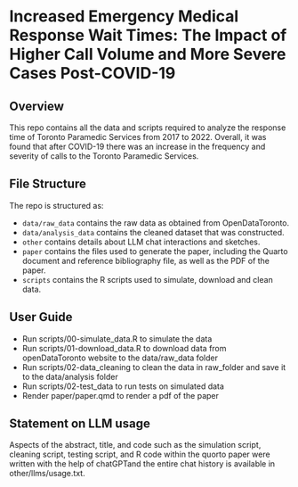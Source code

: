 # Increased Emergency Medical Response Wait Times: The Impact of Higher Call Volume and More Severe Cases Post-COVID-19

## Overview

This repo contains all the data and scripts required to analyze the response time of Toronto Paramedic Services from 2017 to 2022. Overall, it was found that after COVID-19 there was an increase in the frequency and severity of calls to the Toronto Paramedic Services.

## File Structure

The repo is structured as:

-   `data/raw_data` contains the raw data as obtained from OpenDataToronto.
-   `data/analysis_data` contains the cleaned dataset that was constructed.
-   `other` contains details about LLM chat interactions and sketches.
-   `paper` contains the files used to generate the paper, including the Quarto document and reference bibliography file, as well as the PDF of the paper. 
-   `scripts` contains the R scripts used to simulate, download and clean data.

## User Guide
- Run scripts/00-simulate_data.R to simulate the data
- Run scripts/01-download_data.R to download data from openDataToronto website to the data/raw_data folder
- Run scripts/02-data_cleaning to clean the data in raw_folder and save it to the data/analysis folder
- Run scripts/02-test_data to run tests on simulated data
- Render paper/paper.qmd to render a pdf of the paper

## Statement on LLM usage

Aspects of the abstract, title, and code such as the simulation script, cleaning script, testing script, and R code within the quorto paper were written with the help of chatGPTand the entire chat history is available in other/llms/usage.txt.
